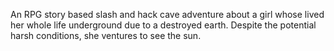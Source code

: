 An RPG story based slash and hack cave adventure about a girl whose lived her whole life underground due to a destroyed earth. Despite the potential harsh conditions, she ventures to see the sun.
